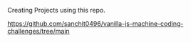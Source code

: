 Creating Projects using this repo.

https://github.com/sanchit0496/vanilla-js-machine-coding-challenges/tree/main
